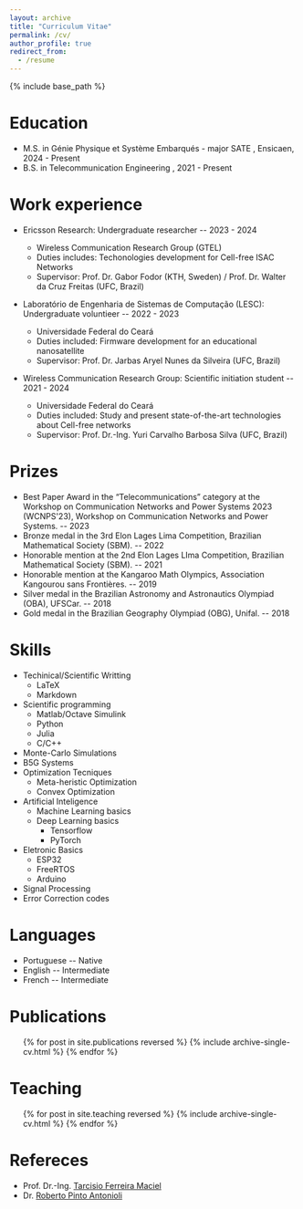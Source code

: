 ```yaml
---
layout: archive
title: "Curriculum Vitae"
permalink: /cv/
author_profile: true
redirect_from:
  - /resume
---
```


{% include base_path %}

Education
======
* M.S. in Génie Physique et Système Embarqués - major SATE , Ensicaen, 2024 - Present
* B.S. in Telecommunication Engineering , 2021 - Present

Work experience
======
* Ericsson Research: Undergraduate researcher -- 2023 - 2024
  * Wireless Communication Research Group (GTEL)
  * Duties includes: Techonologies development for Cell-free ISAC Networks
  * Supervisor: Prof. Dr. Gabor Fodor (KTH, Sweden) / Prof. Dr. Walter da Cruz Freitas (UFC, Brazil)  

* Laboratório de Engenharia de Sistemas de Computação (LESC): Undergraduate voluntieer -- 2022 - 2023
  * Universidade Federal do Ceará
  * Duties included: Firmware development for an educational nanosatellite
  * Supervisor:  Prof. Dr. Jarbas Aryel Nunes da Silveira (UFC, Brazil)

* Wireless Communication Research Group: Scientific initiation student -- 2021 - 2024
  * Universidade Federal do Ceará
  * Duties included: Study and present state-of-the-art technologies about Cell-free networks
  * Supervisor: Prof. Dr.-Ing. Yuri Carvalho Barbosa Silva (UFC, Brazil)
  
Prizes
======
* Best Paper Award in the “Telecommunications” category at the Workshop on Communication Networks and Power Systems 2023 (WCNPS'23), Workshop on Communication Networks and Power Systems. -- 2023
* Bronze medal in the 3rd Elon Lages Lima Competition, Brazilian Mathematical Society (SBM). -- 2022
* Honorable mention at the 2nd Elon Lages LIma Competition, Brazilian Mathematical Society (SBM). -- 2021
* Honorable mention at the Kangaroo Math Olympics, Association Kangourou sans Frontières. -- 2019
* Silver medal in the Brazilian Astronomy and Astronautics Olympiad (OBA), UFSCar. -- 2018
* Gold medal in the Brazilian Geography Olympiad (OBG), Unifal. -- 2018


Skills
======
* Techinical/Scientific Writting
  * LaTeX
  * Markdown
* Scientific programming
  * Matlab/Octave Simulink
  * Python
  * Julia
  * C/C++
* Monte-Carlo Simulations
* B5G Systems
* Optimization Tecniques
  * Meta-heristic Optimization
  * Convex Optimization
* Artificial Inteligence
  * Machine Learning basics
  * Deep Learning basics
    * Tensorflow
    * PyTorch 
* Eletronic Basics
  * ESP32
  * FreeRTOS
  * Arduino
* Signal Processing
* Error Correction codes


Languages
======
* Portuguese -- Native
* English -- Intermediate
* French -- Intermediate

Publications
======
  <ul>{% for post in site.publications reversed %}
    {% include archive-single-cv.html %}
  {% endfor %}</ul>


<!--
Talks
======
  <ul>{% for post in site.talks reversed %}
    {% include archive-single-talk-cv.html  %}
  {% endfor %}</ul>
-->

Teaching
======
  <ul>{% for post in site.teaching reversed %}
    {% include archive-single-cv.html %}
  {% endfor %}</ul>
  

Refereces
======
* Prof. Dr.-Ing. [Tarcisio Ferreira Maciel](http://tfmaciel.github.io/)
* Dr. [Roberto Pinto Antonioli](https://www.linkedin.com/in/roberto-antonioli-948887b9/?originalSubdomain=br)



<!--
Service and leadership
======
* Currently signed in to 43 different slack teams
-->
